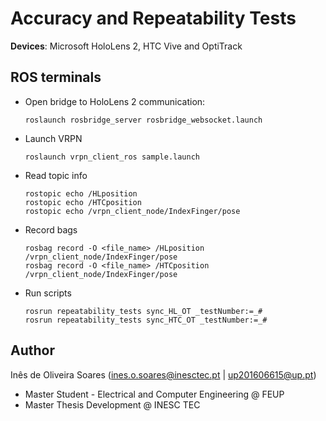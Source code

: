 # Accuracy and Repeatability Tests

**Devices**: Microsoft HoloLens 2, HTC Vive and OptiTrack

## ROS terminals
- Open bridge to HoloLens 2 communication:

      roslaunch rosbridge_server rosbridge_websocket.launch

- Launch VRPN

      roslaunch vrpn_client_ros sample.launch

- Read topic info

      rostopic echo /HLposition
      rostopic echo /HTCposition
      rostopic echo /vrpn_client_node/IndexFinger/pose

- Record bags

      rosbag record -O <file_name> /HLposition /vrpn_client_node/IndexFinger/pose
      rosbag record -O <file_name> /HTCposition /vrpn_client_node/IndexFinger/pose

- Run scripts

      rosrun repeatability_tests sync_HL_OT _testNumber:=_#
      rosrun repeatability_tests sync_HTC_OT _testNumber:=_#

## Author
Inês de Oliveira Soares (ines.o.soares@inesctec.pt | up201606615@up.pt)
- Master Student - Electrical and Computer Engineering @ FEUP
- Master Thesis Development @ INESC TEC
